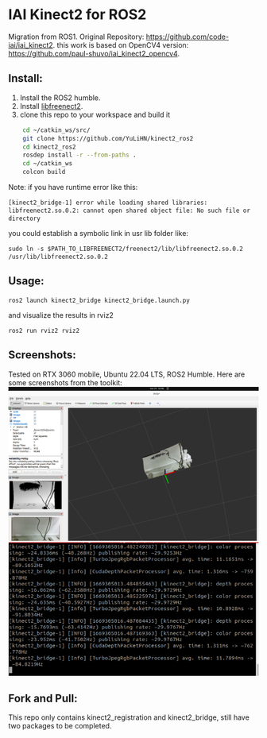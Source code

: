 # IAI Kinect2 for ROS2

Migration from ROS1.
Original Repository: https://github.com/code-iai/iai_kinect2.
this work is based on OpenCV4 version: https://github.com/paul-shuvo/iai_kinect2_opencv4.


## Install:

1. Install the ROS2 humble.
2. Install [libfreenect2](https://github.com/OpenKinect/libfreenect2).
3. clone this repo to your workspace and build it
```bash
    cd ~/catkin_ws/src/
    git clone https://github.com/YuLiHN/kinect2_ros2
    cd kinect2_ros2
    rosdep install -r --from-paths .
    cd ~/catkin_ws
    colcon build
```

Note: if you have runtime error like this:
```
[kinect2_bridge-1] error while loading shared libraries: libfreenect2.so.0.2: cannot open shared object file: No such file or directory
```
you could establish a symbolic link in usr lib folder like:
```
sudo ln -s $PATH_TO_LIBFREENECT2/freenect2/lib/libfreenect2.so.0.2 /usr/lib/libfreenect2.so.0.2
```

## Usage:
```
ros2 launch kinect2_bridge kinect2_bridge.launch.py
```
and visualize the results in rviz2
```
ros2 run rviz2 rviz2
```

## Screenshots:
Tested on RTX 3060 mobile, Ubuntu 22.04 LTS, ROS2 Humble.
Here are some screenshots from the toolkit:
![rviz2](imgs/rviz2.png)
![console](imgs/console.png)



## Fork and Pull:
This repo only contains kinect2_registration and kinect2_bridge, still have two packages to be completed.
